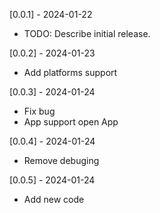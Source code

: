 [0.0.1] - 2024-01-22

* TODO: Describe initial release.

[0.0.2] - 2024-01-23

* Add platforms support


[0.0.3] - 2024-01-24

* Fix bug
* App support open App

[0.0.4] - 2024-01-24

* Remove debuging

[0.0.5] - 2024-01-24

* Add new code
